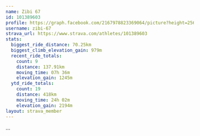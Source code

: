 ```yaml
---
name: Zibi 67
id: 101389603
profile: https://graph.facebook.com/2167978823369064/picture?height=256&width=256
username: zibi-67
strava_url: https://www.strava.com/athletes/101389603
stats:
  biggest_ride_distance: 70.25km
  biggest_climb_elevation_gain: 979m
  recent_ride_totals:
    count: 9
    distance: 137.91km
    moving_time: 07h 36m
    elevation_gain: 1245m
  ytd_ride_totals:
    count: 19
    distance: 418km
    moving_time: 24h 02m
    elevation_gain: 2194m
layout: strava_member
--- 
```

...
